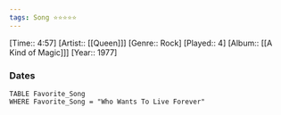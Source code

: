 ```yaml
---
tags: Song ⭐⭐⭐⭐⭐ 
---
```

[Time:: 4:57]
[Artist:: [[Queen]]]
[Genre:: Rock]
[Played:: 4]
[Album:: [[A Kind of Magic]]]
[Year:: 1977]
### Dates
````dataview
TABLE Favorite_Song
WHERE Favorite_Song = "Who Wants To Live Forever"
````